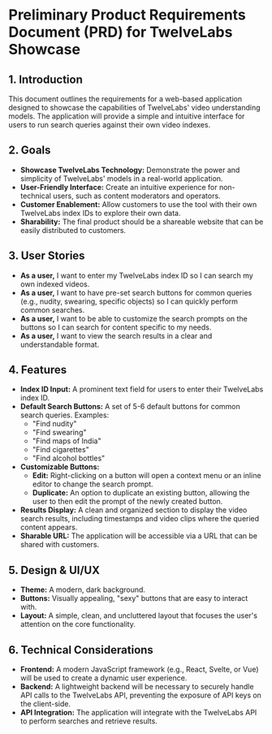 # Preliminary Product Requirements Document (PRD) for TwelveLabs Showcase

## 1. Introduction

This document outlines the requirements for a web-based application designed to showcase the capabilities of TwelveLabs' video understanding models. The application will provide a simple and intuitive interface for users to run search queries against their own video indexes.

## 2. Goals

*   **Showcase TwelveLabs Technology:** Demonstrate the power and simplicity of TwelveLabs' models in a real-world application.
*   **User-Friendly Interface:** Create an intuitive experience for non-technical users, such as content moderators and operators.
*   **Customer Enablement:** Allow customers to use the tool with their own TwelveLabs index IDs to explore their own data.
*   **Sharability:** The final product should be a shareable website that can be easily distributed to customers.

## 3. User Stories

*   **As a user,** I want to enter my TwelveLabs index ID so I can search my own indexed videos.
*   **As a user,** I want to have pre-set search buttons for common queries (e.g., nudity, swearing, specific objects) so I can quickly perform common searches.
*   **As a user,** I want to be able to customize the search prompts on the buttons so I can search for content specific to my needs.
*   **As a user,** I want to view the search results in a clear and understandable format.

## 4. Features

*   **Index ID Input:** A prominent text field for users to enter their TwelveLabs index ID.
*   **Default Search Buttons:** A set of 5-6 default buttons for common search queries. Examples:
    *   "Find nudity"
    *   "Find swearing"
    *   "Find maps of India"
    *   "Find cigarettes"
    *   "Find alcohol bottles"
*   **Customizable Buttons:**
    *   **Edit:** Right-clicking on a button will open a context menu or an inline editor to change the search prompt.
    *   **Duplicate:** An option to duplicate an existing button, allowing the user to then edit the prompt of the newly created button.
*   **Results Display:** A clean and organized section to display the video search results, including timestamps and video clips where the queried content appears.
*   **Sharable URL:** The application will be accessible via a URL that can be shared with customers.

## 5. Design & UI/UX

*   **Theme:** A modern, dark background.
*   **Buttons:** Visually appealing, "sexy" buttons that are easy to interact with.
*   **Layout:** A simple, clean, and uncluttered layout that focuses the user's attention on the core functionality.

## 6. Technical Considerations

*   **Frontend:** A modern JavaScript framework (e.g., React, Svelte, or Vue) will be used to create a dynamic user experience.
*   **Backend:** A lightweight backend will be necessary to securely handle API calls to the TwelveLabs API, preventing the exposure of API keys on the client-side.
*   **API Integration:** The application will integrate with the TwelveLabs API to perform searches and retrieve results.
